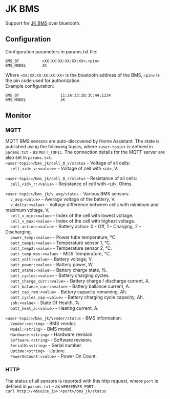 # JK BMS

Support for [JK BMS](../../../../docs/jk-bms-manual-1520084771.pdf) over bluetooth.

## Configuration
Configuration parameters in params.txt file:
```
BMS_BT          <XX:XX:XX:XX:XX:XX>;<pin>
BMS_MODEL       JK
```
Where `<XX:XX:XX:XX:XX:XX>` is the bluetooth address of the BMS, `<pin>` is the pin code used for authorization.  
Example configuration:
```
BMS_BT                  11:2A:33:2B:3C:44;1234
BMS_MODEL               JK
```

## Monitor
### MQTT
MQTT BMS sensors are auto-discovered by Home Assistant. The state is published using the following topics, where `<user-topic>` is defined in `params.txt` - as `MQTT_TOPIC`. The connection details for the MQTT server are also set in `params.txt`.  
`<user-topic>/bms_jk/cell_0_v/status` - Voltage of all cells:  
&nbsp;&nbsp;&nbsp;&nbsp;`cell_<id>_v:<value>>` - Voltage of cell with `<id>`, V.  

`<user-topic>/bms_jk/cell_0_r/status` - Resistance of all cells:  
&nbsp;&nbsp;&nbsp;&nbsp;`cell_<id>_r:<value>` - Resistance of cell with `<id>`, Ohms.    

`<user-topic>/bms_jk/v_avg/status` - Various BMS sensors:  
&nbsp;&nbsp;&nbsp;&nbsp;`v_avg:<value>` - Average voltage of the battery, V.   
&nbsp;&nbsp;&nbsp;&nbsp;`v_delta:<value>` - Voltage difference between cells with minimum and maximum voltage, V.  
&nbsp;&nbsp;&nbsp;&nbsp;`cell_v_min:<value>` - Index of the cell with lowest voltage.  
&nbsp;&nbsp;&nbsp;&nbsp;`cell_v_max:<value>` - Index of the cell with highest voltage.  
&nbsp;&nbsp;&nbsp;&nbsp;`batt_action:<value>` - Battery action: 0 - Off, 1 - Charging, 2 - Discharging.  
&nbsp;&nbsp;&nbsp;&nbsp;`power_temp:<value>` - Power tube temperature, °C.  
&nbsp;&nbsp;&nbsp;&nbsp;`batt_temp1:<value>` - Temperature sensor 1, °C.  
&nbsp;&nbsp;&nbsp;&nbsp;`batt_temp2:<value>` - Temperature sensor 2, °C.  
&nbsp;&nbsp;&nbsp;&nbsp;`batt_temp_mos:<value>` - MOS Temperature, °C.  
&nbsp;&nbsp;&nbsp;&nbsp;`batt_volt:<value>` - Battery voltage, V.  
&nbsp;&nbsp;&nbsp;&nbsp;`batt_power:<value>` - Battery power, W.  
&nbsp;&nbsp;&nbsp;&nbsp;`batt_state:<value>` - Battery charge state, %.  
&nbsp;&nbsp;&nbsp;&nbsp;`batt_cycles:<value>` - Battery charging cycles.  
&nbsp;&nbsp;&nbsp;&nbsp;`batt_charge_curr:<value>` - Battery charge / discharge current, A.  
&nbsp;&nbsp;&nbsp;&nbsp;`batt_balance_curr:<value>` - Battery ballance current, A.  
&nbsp;&nbsp;&nbsp;&nbsp;`batt_cap_rem:<value>` - Battery capacity remaining, Ah.  
&nbsp;&nbsp;&nbsp;&nbsp;`batt_cycles_cap:<value>` - Battery charging cycle capacity, Ah.  
&nbsp;&nbsp;&nbsp;&nbsp;`soh:<value>` - State Of Health, %.  
&nbsp;&nbsp;&nbsp;&nbsp;`batt_heat_a:<value>` - Heating current, A.  

`<user-topic>/bms_jk/Vendor/status` - BMS information:  
&nbsp;&nbsp;&nbsp;&nbsp;`Vendor:<string>` - BMS vendor.  
&nbsp;&nbsp;&nbsp;&nbsp;`Model:<string>` - BMS model.  
&nbsp;&nbsp;&nbsp;&nbsp;`Hardware:<string>` - Hardware revision.  
&nbsp;&nbsp;&nbsp;&nbsp;`Software:<string>` - Software revision.  
&nbsp;&nbsp;&nbsp;&nbsp;`SerialN:<string>` - Serial number.  
&nbsp;&nbsp;&nbsp;&nbsp;`Uptime:<string>` - Uptime.  
&nbsp;&nbsp;&nbsp;&nbsp;`PowerOnCount:<value>` - Power On Count.  

### HTTP
The status of all sensors is reported with this http request, where `port` is defined in `params.txt` - as `WEBSERVER_PORT`:  
    `curl http://<device_ip>:<port>/bms_jk/status`

